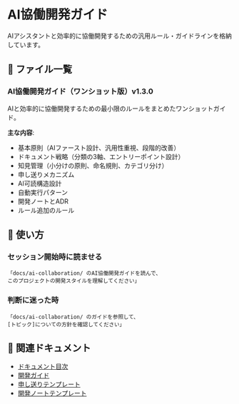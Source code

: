 # AI協働開発ガイド

AIアシスタントと効率的に協働開発するための汎用ルール・ガイドラインを格納しています。

## 📄 ファイル一覧

### AI協働開発ガイド（ワンショット版）v1.3.0

AIと効率的に協働開発するための最小限のルールをまとめたワンショットガイド。

**主な内容**:
- 基本原則（AIファースト設計、汎用性重視、段階的改善）
- ドキュメント戦略（分類の3軸、エントリーポイント設計）
- 知見管理（小分けの原則、命名規則、カテゴリ分け）
- 申し送りメカニズム
- AI可読構造設計
- 自動実行パターン
- 開発ノートとADR
- ルール追加のルール

## 🤖 使い方

### セッション開始時に読ませる

```
「docs/ai-collaboration/ のAI協働開発ガイドを読んで、
このプロジェクトの開発スタイルを理解してください」
```

### 判断に迷った時

```
「docs/ai-collaboration/ のガイドを参照して、
[トピック]についての方針を確認してください」
```

## 🔗 関連ドキュメント

- [ドキュメント目次](../README.md)
- [開発ガイド](../development/)
- [申し送りテンプレート](../letter/TEMPLATE.md)
- [開発ノートテンプレート](../notes/TEMPLATE.md)
